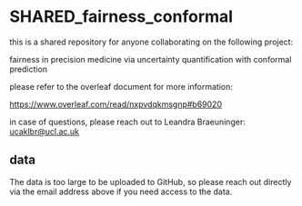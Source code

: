 # SHARED_fairness_conformal
 
this is a shared repository for anyone collaborating on the following project:

fairness in precision medicine via uncertainty quantification with conformal prediction

please refer to the overleaf document for more information:

https://www.overleaf.com/read/nxpvdqkmsgnp#b69020


in case of questions, please reach out to Leandra Braeuninger:
ucaklbr@ucl.ac.uk


## data
The data is too large to be uploaded to GitHub, so please reach out directly via the email address above if you need access to the data.